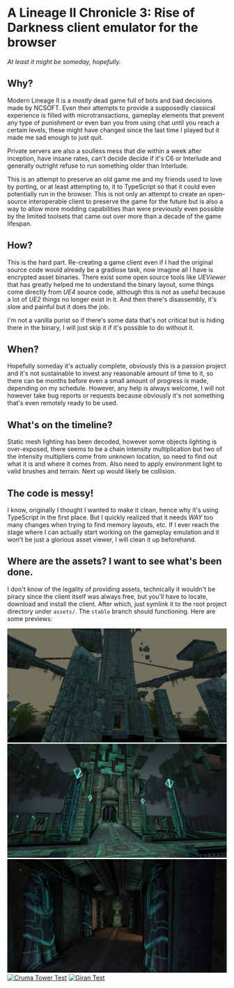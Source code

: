 # A Lineage II Chronicle 3: Rise of Darkness client emulator for the browser
_At least it might be someday, hopefully._

## Why?
Modern Lineage II is a _mostly_ dead game full of bots and bad decisions made by NCSOFT. Even their attempts to provide a supposedly classical experience is filled with microtransactions, gameplay elements that prevent any type of punishment or even ban you from using chat until you reach a certain levels, these might have changed since the last time I played but it made me sad enough to just quit.

Private servers are also a soulless mess that die within a week after inception, have insane rates, can't decide decide if it's C6 or Interlude and generally outright refuse to run something older than Interlude.

This is an attempt to preserve an old game me and my friends used to love by porting, or at least attempting to, it to TypeScript so that it could even potentially run in the browser. This is not only an attempt to create an open-source interoperable client to preserve the game for the future but is also a way to allow more modding capabilities than were previously even possible by the limited toolsets that came out over more than a decade of the game lifespan.

## How?
This is the hard part. Re-creating a game client even if I had the original source code would already be a gradiose task, now imagine all I have is encrypted asset binaries. There exist some open source tools like _UEViewer_ that has greatly helped me to understand the binary layout, some things come directly from _UE4_ source code, although this is not as useful because a lot of _UE2_ things no longer exist in it. And then there's disassembly, it's slow and painful but it does the job.

I'm not a vanilla purist so if there's some data that's not critical but is hiding there in the binary, I will just skip it if it's possible to do without it.

## When?
Hopefully someday it's actually complete, obviously this is a passion project and it's not sustainable to invest any reasonable amount of time to it, so there can be months before even a small amount of progress is made, depending on my schedule. However, any help is always welcome, I will not however take bug reports or requests because obviously it's not something that's even remotely ready to be used.

## What's on the timeline?
Static mesh lighting has been decoded, however some objects lighting is over-exposed, there seems to be a chain intensity multiplication but two of the intensity multipliers come from unknown location, so need to find out what it is and where it comes from. Also need to apply environment light to valid brushes and terrain. Next up would likely be collision.

## The code is messy!
I know, originally I thought I wanted to make it clean, hence why it's using TypeScript in the first place. But I quickly realized that it needs *WAY* too many changes when trying to find memory layouts, etc. If I ever reach the stage where I can actually start working on the gameplay emulation and it won't be just a glorious asset viewer, I will clean it up beforehand.

## Where are the assets? I want to see what's been done.
I don't know of the legality of providing assets, technically it wouldn't be piracy since the client itself was always free, but you'll have to locate, download and install the client. After which, just symlink it to the root project directory under `assets/`. The `stable` branch should functioning. Here are some previews:

![](docs/tower_outside.jpg)
![](docs/tower_inside.jpg)
![](docs/tower_statues.jpg)
[![Cruma Tower Test](https://img.youtube.com/vi/AFFsjp1jzpk/0.jpg)](https://www.youtube.com/watch?v=AFFsjp1jzpk)
[![Giran Test](https://img.youtube.com/vi/LCDgQTZQXXw/0.jpg)](https://www.youtube.com/watch?v=LCDgQTZQXXw)

